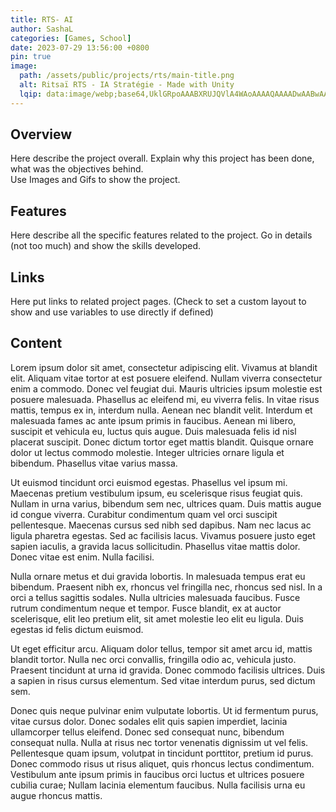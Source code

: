 ```yaml
---
title: RTS- AI
author: SashaL
categories: [Games, School]
date: 2023-07-29 13:56:00 +0800
pin: true
image:
  path: /assets/public/projects/rts/main-title.png
  alt: Ritsaï RTS - IA Stratégie - Made with Unity
  lqip: data:image/webp;base64,UklGRpoAAABXRUJQVlA4WAoAAAAQAAAADwAABwAAQUxQSDIAAAARL0AmbZurmr57yyIiqE8oiG0bejIYEQTgqiDA9vqnsUSI6H+oAERp2HZ65qP/VIAWAFZQOCBCAAAA8AEAnQEqEAAIAAVAfCWkAALp8sF8rgRgAP7o9FDvMCkMde9PK7euH5M1m6VWoDXf2FkP3BqV0ZYbO6NA/VFIAAAA
---
```


## Overview

Here describe the project overall. Explain why this project has been done, what was the objectives behind.\
Use Images and Gifs to show the project.

## Features

Here describe all the specific features related to the project. Go in details (not too much) and show the skills developed.

## Links

Here put links to related project pages. (Check to set a custom layout to show and use variables to use directly if defined)


## Content

Lorem ipsum dolor sit amet, consectetur adipiscing elit. Vivamus at blandit elit. Aliquam vitae tortor at est posuere eleifend. Nullam viverra consectetur enim a commodo. Donec vel feugiat dui. Mauris ultricies ipsum molestie est posuere malesuada. Phasellus ac eleifend mi, eu viverra felis. In vitae risus mattis, tempus ex in, interdum nulla. Aenean nec blandit velit. Interdum et malesuada fames ac ante ipsum primis in faucibus. Aenean mi libero, suscipit et vehicula eu, luctus quis augue. Duis malesuada felis id nisl placerat suscipit. Donec dictum tortor eget mattis blandit. Quisque ornare dolor ut lectus commodo molestie. Integer ultricies ornare ligula et bibendum. Phasellus vitae varius massa.

Ut euismod tincidunt orci euismod egestas. Phasellus vel ipsum mi. Maecenas pretium vestibulum ipsum, eu scelerisque risus feugiat quis. Nullam in urna varius, bibendum sem nec, ultrices quam. Duis mattis augue id congue viverra. Curabitur condimentum quam vel orci suscipit pellentesque. Maecenas cursus sed nibh sed dapibus. Nam nec lacus ac ligula pharetra egestas. Sed ac facilisis lacus. Vivamus posuere justo eget sapien iaculis, a gravida lacus sollicitudin. Phasellus vitae mattis dolor. Donec vitae est enim. Nulla facilisi.

Nulla ornare metus et dui gravida lobortis. In malesuada tempus erat eu bibendum. Praesent nibh ex, rhoncus vel fringilla nec, rhoncus sed nisl. In a orci a tellus sagittis sodales. Nulla ultricies malesuada faucibus. Fusce rutrum condimentum neque et tempor. Fusce blandit, ex at auctor scelerisque, elit leo pretium elit, sit amet molestie leo elit eu ligula. Duis egestas id felis dictum euismod.

Ut eget efficitur arcu. Aliquam dolor tellus, tempor sit amet arcu id, mattis blandit tortor. Nulla nec orci convallis, fringilla odio ac, vehicula justo. Praesent tincidunt at urna id gravida. Donec commodo facilisis ultrices. Duis a sapien in risus cursus elementum. Sed vitae interdum purus, sed dictum sem.

Donec quis neque pulvinar enim vulputate lobortis. Ut id fermentum purus, vitae cursus dolor. Donec sodales elit quis sapien imperdiet, lacinia ullamcorper tellus eleifend. Donec sed consequat nunc, bibendum consequat nulla. Nulla at risus nec tortor venenatis dignissim ut vel felis. Pellentesque quam ipsum, volutpat in tincidunt porttitor, pretium id purus. Donec commodo risus ut risus aliquet, quis rhoncus lectus condimentum. Vestibulum ante ipsum primis in faucibus orci luctus et ultrices posuere cubilia curae; Nullam lacinia elementum faucibus. Nulla facilisis urna eu augue rhoncus mattis.